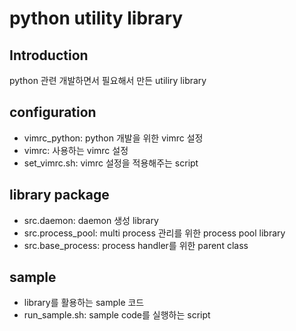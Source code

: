 python utility library
======================

Introduction
------------
python 관련 개발하면서 필요해서 만든 utiliry library

configuration
-------------
 - vimrc_python: python 개발을 위한 vimrc 설정
 - vimrc: 사용하는 vimrc 설정
 - set_vimrc.sh: vimrc 설정을 적용해주는 script

library package
---------------
 - src.daemon: daemon 생성 library
 - src.process_pool: multi process 관리를 위한 process pool library
 - src.base_process: process handler를 위한 parent class

sample
------
 - library를 활용하는 sample 코드
 - run_sample.sh: sample code를 실행하는 script

